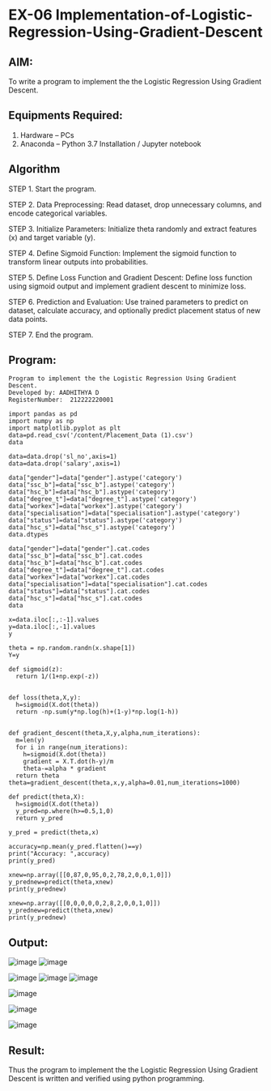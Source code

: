 # EX-06 Implementation-of-Logistic-Regression-Using-Gradient-Descent

## AIM:
To write a program to implement the the Logistic Regression Using Gradient Descent.

## Equipments Required:
1. Hardware – PCs
2. Anaconda – Python 3.7 Installation / Jupyter notebook

## Algorithm
 
STEP 1. Start the program.

STEP 2. Data Preprocessing: Read dataset, drop unnecessary columns, and encode categorical variables.

STEP 3. Initialize Parameters: Initialize theta randomly and extract features (x) and target variable (y).

STEP 4. Define Sigmoid Function: Implement the sigmoid function to transform linear outputs into probabilities.

STEP 5. Define Loss Function and Gradient Descent: Define loss function using sigmoid output and implement gradient descent to minimize loss.

STEP 6. Prediction and Evaluation: Use trained parameters to predict on dataset, calculate accuracy, and optionally predict placement status of new data points.

STEP 7. End the program.


## Program:
```
Program to implement the the Logistic Regression Using Gradient Descent.
Developed by: AADHITHYA D
RegisterNumber:  212222220001

```
```
import pandas as pd
import numpy as np
import matplotlib.pyplot as plt
data=pd.read_csv('/content/Placement_Data (1).csv')  
data

data=data.drop('sl_no',axis=1)
data=data.drop('salary',axis=1)

data["gender"]=data["gender"].astype('category')
data["ssc_b"]=data["ssc_b"].astype('category')
data["hsc_b"]=data["hsc_b"].astype('category')
data["degree_t"]=data["degree_t"].astype('category')
data["workex"]=data["workex"].astype('category')
data["specialisation"]=data["specialisation"].astype('category')
data["status"]=data["status"].astype('category')
data["hsc_s"]=data["hsc_s"].astype('category')
data.dtypes

data["gender"]=data["gender"].cat.codes
data["ssc_b"]=data["ssc_b"].cat.codes
data["hsc_b"]=data["hsc_b"].cat.codes
data["degree_t"]=data["degree_t"].cat.codes
data["workex"]=data["workex"].cat.codes
data["specialisation"]=data["specialisation"].cat.codes
data["status"]=data["status"].cat.codes
data["hsc_s"]=data["hsc_s"].cat.codes
data

x=data.iloc[:,:-1].values
y=data.iloc[:,-1].values
y

theta = np.random.randn(x.shape[1])
Y=y

def sigmoid(z):
  return 1/(1+np.exp(-z))


def loss(theta,X,y):
  h=sigmoid(X.dot(theta))
  return -np.sum(y*np.log(h)+(1-y)*np.log(1-h))


def gradient_descent(theta,X,y,alpha,num_iterations):
  m=len(y)
  for i in range(num_iterations):
    h=sigmoid(X.dot(theta))
    gradient = X.T.dot(h-y)/m
    theta-=alpha * gradient
  return theta
theta=gradient_descent(theta,x,y,alpha=0.01,num_iterations=1000)

def predict(theta,X):
  h=sigmoid(X.dot(theta))
  y_pred=np.where(h>=0.5,1,0)
  return y_pred 

y_pred = predict(theta,x)

accuracy=np.mean(y_pred.flatten()==y)
print("Accuracy: ",accuracy)
print(y_pred)

xnew=np.array([[0,87,0,95,0,2,78,2,0,0,1,0]])
y_prednew=predict(theta,xnew)
print(y_prednew)

xnew=np.array([[0,0,0,0,0,2,8,2,0,0,1,0]])
y_prednew=predict(theta,xnew)
print(y_prednew)

```

## Output:

![image](https://github.com/user-attachments/assets/06d6c26b-c926-49f3-ac59-1cafb6f03b74)
![image](https://github.com/user-attachments/assets/ee15f87b-45dc-43c8-8ae7-62074d08d9ff)

![image](https://github.com/user-attachments/assets/74143902-1892-487f-b724-22dde21a7c18)
![image](https://github.com/user-attachments/assets/ecbba56d-a0e4-4c38-9702-2f4e9459980f)
![image](https://github.com/user-attachments/assets/549537eb-5f99-4237-a110-36c94decbfb7)

![image](https://github.com/user-attachments/assets/46e73d75-cfec-4a9e-b831-00eaae5fde36)


![image](https://github.com/user-attachments/assets/1e5c231c-9212-484c-a5b7-c3f8169ab0c1)

![image](https://github.com/user-attachments/assets/47b8e46c-ea0d-4653-828b-1183a6bafc8c)



## Result:
Thus the program to implement the the Logistic Regression Using Gradient Descent is written and verified using python programming.

